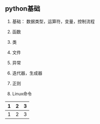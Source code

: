 ## python基础
1. 基础：
    数据类型，运算符，变量，控制流程

2. 函数

3. 类

4. 文件

5. 异常

6. 迭代器，生成器

7. 正则

8. Linux命令

 1|2|3
 :---: | :---: | :---:
 1|2|3